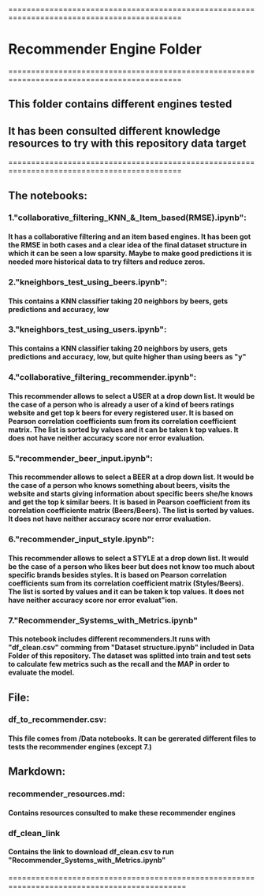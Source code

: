 ============================================================================================
# Recommender Engine Folder
============================================================================================
## This folder contains different engines tested
## It has been consulted different knowledge resources to try with this repository data target
============================================================================================
## The notebooks:

### 1."collaborative_filtering_KNN_&_Item_based(RMSE).ipynb":

#### It has a collaborative filtering and an item based engines. It has been got the RMSE in both cases and a clear idea of the final dataset structure in which it can be seen a low sparsity. Maybe to make good predictions it is needed more historical data to try filters and reduce zeros.

### 2."kneighbors_test_using_beers.ipynb":

#### This contains a KNN classifier taking 20 neighbors by beers, gets predictions and accuracy, low

### 3."kneighbors_test_using_users.ipynb":

#### This contains a KNN classifier taking 20 neighbors by users, gets predictions and accuracy, low, but quite higher than using beers as "y"

### 4."collaborative_filtering_recommender.ipynb":

#### This recommender allows to select a USER at a drop down list. It would be the case of a person who is already a user of a kind of beers ratings website and get top k beers for every registered user. It is based on Pearson correlation  coefficients sum from its correlation coefficient matrix. The list is sorted by values and it can be taken k  top values. It does not have neither accuracy score nor error evaluation.

### 5."recommender_beer_input.ipynb":

#### This recommender allows to select a BEER at a drop down list. It would be the case of a person who knows something about beers, visits the website and starts giving information about specific beers she/he knows and get the top k similar beers. It is based in Pearson coefficient from its correlation coefficiente matrix (Beers/Beers). The list is sorted by values. It does not have neither accuracy score nor error evaluation.

### 6."recommender_input_style.ipynb":

#### This recommender allows to select a STYLE at a drop down list. It would be the case of a person who likes beer but does not know too much about specific brands besides styles. It is based on Pearson correlation coefficients sum from its correlation coefficient matrix (Styles/Beers). The list is sorted by values and it can be taken k top values. It does not have neither accuracy score nor error evaluat"ion.

### 7."Recommender_Systems_with_Metrics.ipynb"

#### This notebook includes different recommenders.It runs with "df_clean.csv" comming from "Dataset structure.ipynb" included in Data Folder of this repository. The dataset was splitted into train and test sets to calculate few metrics such as the recall and the MAP in order to evaluate the model.  

## File:

### df_to_recommender.csv:
#### This file comes from /Data notebooks. It can be gererated different files to tests the recommender engines (except 7.)

## Markdown:

### recommender_resources.md:
#### Contains resources consulted to make these recommender engines
### df_clean_link
#### Contains the link to download df_clean.csv to run "Recommender_Systems_with_Metrics.ipynb"
=============================================================================================
